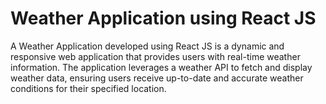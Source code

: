 # Weather Application using React JS

A Weather Application developed using React JS is a dynamic and responsive web application that provides users with real-time weather information. The application leverages a weather API to fetch and display weather data, ensuring users receive up-to-date and accurate weather conditions for their specified location.

